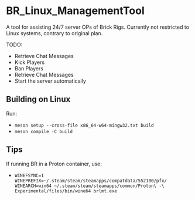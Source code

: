 # BR_Linux_ManagementTool

A tool for assisting 24/7 server OPs of Brick Rigs. Currently not restricted to Linux systems, contrary to original plan.

TODO:
- Retrieve Chat Messages
- Kick Players
- Ban Players
- Retrieve Chat Messages
- Start the server automatically

## Building on Linux
Run:
- `meson setup --cross-file x86_64-w64-mingw32.txt build`
- `meson compile -C build`

## Tips
If running BR in a Proton container, use:
- `WINEFSYNC=1 WINEPREFIX=~/.steam/steam/steamapps/compatdata/552100/pfx/ WINEARCH=win64 ~/.steam/steam/steamapps/common/Proton\ -\ Experimental/files/bin/wine64 brlmt.exe`
